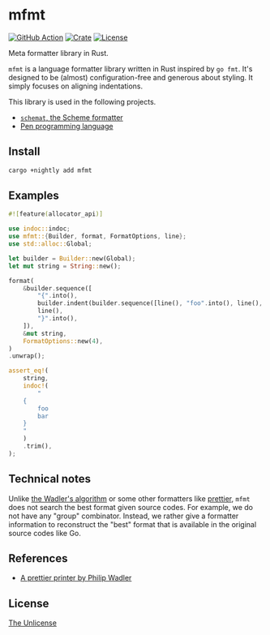# mfmt

[![GitHub Action](https://img.shields.io/github/actions/workflow/status/raviqqe/mfmt/test.yaml?branch=main&style=flat-square)](https://github.com/raviqqe/mfmt/actions?query=workflow%3Atest)
[![Crate](https://img.shields.io/crates/v/mfmt.svg?style=flat-square)](https://crates.io/crates/mfmt)
[![License](https://img.shields.io/github/license/raviqqe/mfmt.svg?style=flat-square)](https://github.com/raviqqe/mfmt/blob/main/UNLICENSE)

Meta formatter library in Rust.

`mfmt` is a language formatter library written in Rust inspired by `go fmt`. It's designed to be (almost) configuration-free and generous about styling. It simply focuses on aligning indentations.

This library is used in the following projects.

- [`schemat`, the Scheme formatter](https://github.com/raviqqe/schemat)
- [Pen programming language](https://github.com/pen-lang/pen)

## Install

```sh
cargo +nightly add mfmt
```

## Examples

```rust
#![feature(allocator_api)]

use indoc::indoc;
use mfmt::{Builder, format, FormatOptions, line};
use std::alloc::Global;

let builder = Builder::new(Global);
let mut string = String::new();

format(
    &builder.sequence([
        "{".into(),
        builder.indent(builder.sequence([line(), "foo".into(), line(), "bar".into()])),
        line(),
        "}".into(),
    ]),
    &mut string,
    FormatOptions::new(4),
)
.unwrap();

assert_eq!(
    string,
    indoc!(
        "
    {
        foo
        bar
    }
    "
    )
    .trim(),
);
```

## Technical notes

Unlike [the Wadler's algorithm][wadler] or some other formatters like [prettier](https://prettier.io/), `mfmt` does not search the best format given source codes. For example, we do not have any "group" combinator. Instead, we rather give a formatter information to reconstruct the "best" format that is available in the original source codes like Go.

## References

- [A prettier printer by Philip Wadler][wadler]

## License

[The Unlicense](https://github.com/raviqqe/mfmt/blob/main/UNLICENSE)

[wadler]: https://homepages.inf.ed.ac.uk/wadler/papers/prettier/prettier.pdf
